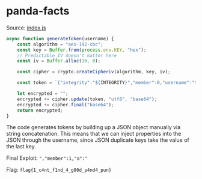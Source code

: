 # panda-facts

Source: [index.js](index.js)

```js
async function generateToken(username) {
	const algorithm = "aes-192-cbc";
	const key = Buffer.from(process.env.KEY, "hex");
	// Predictable IV doesn't matter here
	const iv = Buffer.alloc(16, 0);

	const cipher = crypto.createCipheriv(algorithm, key, iv);

	const token = `{"integrity":"${INTEGRITY}","member":0,"username":"${username}"}`;

	let encrypted = "";
	encrypted += cipher.update(token, "utf8", "base64");
	encrypted += cipher.final("base64");
	return encrypted;
}
```

The code generates tokens by building up a JSON object manually via string concatenation. This means that we can inject properties into the JSON through the username, since JSON duplicate keys take the value of the last key.

Final Exploit: `","member":1,"a":"`

Flag: `flag{1_c4nt_f1nd_4_g00d_p4nd4_pun}`
